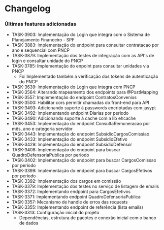 # Changelog

### Últimas features adicionadas
- TASK-3903: Implementação do Login que integra com o Sistema de Planejamento Financeiro - SPF
- TASK-3883: Implementação do endpoint para consultar contratacao por ano e sequencial com PNCP
- TASK-3879: Implementação dos testes de integração com as API's de login e consultar unidade do PNCP
- TASK-3785: Implementação do enpoint para consultar unidades via PNCP
  - Foi Implementado também a verificação dos tokens de autenticação do PNCP
- TASK-3639: Implementação do Login que integra com PNCP
- TASK-3564: Alterando mapeamento dos endpoints para @PostMapping
- TASK-3557: Implementação do endpoint ContratosConvenios
- TASK-3500: Habilitar cors permitir chamadas do front-end para API
- TASK-3493: Adicionando suporte à passwords encriptadas com jasypt
- TASK-3492: Implementando endpoint Diarias por periodo
- TASK-3490: Adicionando suporte à cache com a lib ehcache
- TASK-3453: Implementação do endpoint ConsultaRemuneracao por mês, ano e categoria servidor
- TASK-3443: Implementação do endpoint SubsidioCargosComissiao
- TASK-3433: Implementação do endpoint SubsidioEfetivo
- TASK-3429: Implementação do endpoint SubsidioDefensor
- TASK-3408: Implementação do endpoint para buscar QuadroDefensoriaPublica por periodo
- TASK-3402: Implementação do endpoint para buscar CargosComissao por periodo
- TASK-3399: Implementação do endpoint para buscar CargosEfetivos por período
- TASK-3392: Implementação dos cargos em comissão
- TASK-3379: Implementação dos testes no serviço de listagem de emails
- TASK-3372: Implementando endpoint para CargosEfetivos
- TASK-3371: Implementando endpoint QuadroDefensoriaPublica
- TASK-3357: Mecanismo de handle de erros das requests
- TASK-3355: Implementando endpoint de referência (lista emails)
- TASK-3313: Configuração inicial do projeto
  - Dependências, estrutura de pacotes e conexão inicial com o banco de dados